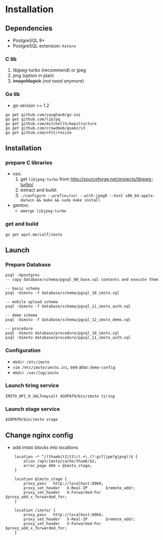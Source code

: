 # Installation

## Dependencies
* PostgreSQL 9+
* PostgreSQL extension: `hstore`

### C lib

1. libjpeg-turbo (recommend) or jpeg
2. png (option in plan)
3. ~~ImageMagick~~ (*not need anymore*)

### Go lib

- go version >= 1.2

~~~
go get github.com/vaughan0/go-ini
go get github.com/lib/pq
go get github.com/mitchellh/mapstructure
go get github.com/crowdmob/goamz/s3
go get github.com/nfnt/resize
~~~


## Installation

### prepare C libraries
   - osx:
     1. get `libjpeg-turbo` from http://sourceforge.net/projects/libjpeg-turbo/
     2. extract and build:
     3. `./configure --prefix=/usr --with-jpeg8 --host x86_64-apple-darwin && make && sudo make install`
   - gentoo:
     - `emerge libjpeg-turbo`

### get and build

    go get wpst.me/calf/imsto


## Launch

### Prepare Database

~~~
psql -Upostgres
-- copy database/schema/pgsql_00_base.sql contents and execute them

-- basic schema
psql -Uimsto -f database/schema/pgsql_10_imsto.sql

-- mobile upload schema
psql -Uimsto -f database/schema/pgsql_11_imsto_auth.sql

-- demo schema
psql -Uimsto -f database/schema/pgsql_12_imsto_demo.sql

-- procedure
psql -Uimsto database/procedure/pgsql_10_imsto.sql
psql -Uimsto database/procedure/pgsql_11_imsto_auth.sql
~~~

### Configuration
- `mkdir /etc/imsto`
- `vim /etc/imsto/imsto.ini`, see also: `demo-config`
- `mkdir /var/log/imsto`

### Launch tiring service
~~~
IMSTO_API_0_SALT=mysalt $GOPATH/bin/imsto tiring
~~~


### Launch stage service
~~~
$GOPATH/bin/imsto stage
~~~

## Change nginx config

- add imsto blocks into locations

~~~
	location ~* ^/(thumb|t2|t3)/(.+\.(?:gif|jpe?g|png))$ {
		alias /opt/imsto/cache/thumb/$2;
		error_page 404 = @imsto_stage;
	}

	location @imsto_stage {
		proxy_pass   http://localhost:8968;
		proxy_set_header   X-Real-IP        $remote_addr;
		proxy_set_header   X-Forwarded-For  $proxy_add_x_forwarded_for;
	}

	location /imsto/ {
		proxy_pass   http://localhost:8964;
		proxy_set_header   X-Real-IP        $remote_addr;
		proxy_set_header   X-Forwarded-For  $proxy_add_x_forwarded_for;
	}
~~~
